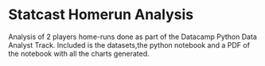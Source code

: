 # Statcast Homerun Analysis
Analysis of 2 players home-runs done as part of the Datacamp Python Data Analyst Track. Included is the datasets,the python notebook and a PDF of the notebook with all the charts generated.
